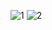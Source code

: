 ![1](https://cloud.githubusercontent.com/assets/15310535/23566695/1d132b48-0064-11e7-8749-569bdac20e32.jpg)
![2](https://cloud.githubusercontent.com/assets/15310535/23566698/1e3e5bd2-0064-11e7-9685-1bbb4c5eb450.jpg)

